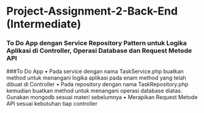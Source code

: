 # Project-Assignment-2-Back-End (Intermediate)

###  To Do App dengan Service Repository Pattern untuk Logika Aplikasi di Controller, Operasi Database dan Request Metode API

###To Do App
• Pada service dengan nama TaskService.php buatkan method untuk
menangani logika aplikasi pada enam method yang telah dibuat di Controller
• Pada repository dengan nama TaskRepository.php kemudian buatkan
method untuk menangani operasi database diatas. Gunakan mongodb
sesuai materi sebelumnya
• Merapikan Request Metode API sesuai kebutuhan tiap controller
